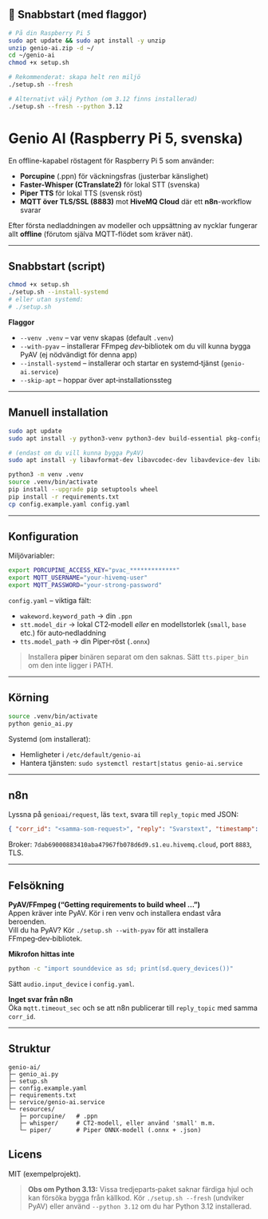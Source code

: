 ## 🚀 Snabbstart (med flaggor)

```bash
# På din Raspberry Pi 5
sudo apt update && sudo apt install -y unzip
unzip genio-ai.zip -d ~/
cd ~/genio-ai
chmod +x setup.sh

# Rekommenderat: skapa helt ren miljö
./setup.sh --fresh

# Alternativt välj Python (om 3.12 finns installerad)
./setup.sh --fresh --python 3.12
```

# Genio AI (Raspberry Pi 5, svenska)

En offline-kapabel röstagent för Raspberry Pi 5 som använder:

- **Porcupine** (.ppn) för väckningsfras (justerbar känslighet)
- **Faster-Whisper (CTranslate2)** för lokal STT (svenska)
- **Piper TTS** för lokal TTS (svensk röst)
- **MQTT över TLS/SSL (8883)** mot **HiveMQ Cloud** där ett **n8n**-workflow svarar

Efter första nedladdningen av modeller och uppsättning av nycklar fungerar allt **offline** (förutom själva MQTT-flödet som kräver nät).

---

## Snabbstart (script)

```bash
chmod +x setup.sh
./setup.sh --install-systemd
# eller utan systemd:
# ./setup.sh
```

**Flaggor**
- `--venv .venv` – var venv skapas (default `.venv`)
- `--with-pyav` – installerar FFmpeg *dev*‑bibliotek om du vill kunna bygga PyAV (ej nödvändigt för denna app)
- `--install-systemd` – installerar och startar en systemd‑tjänst (`genio-ai.service`)
- `--skip-apt` – hoppar över apt‑installationssteg

---

## Manuell installation

```bash
sudo apt update
sudo apt install -y python3-venv python3-dev build-essential pkg-config git curl   portaudio19-dev libportaudio2 libportaudiocpp0 alsa-utils   libsndfile1 libsndfile1-dev libopenblas-dev ffmpeg

# (endast om du vill kunna bygga PyAV)
sudo apt install -y libavformat-dev libavcodec-dev libavdevice-dev libavutil-dev   libavfilter-dev libswscale-dev libswresample-dev

python3 -m venv .venv
source .venv/bin/activate
pip install --upgrade pip setuptools wheel
pip install -r requirements.txt
cp config.example.yaml config.yaml
```

---

## Konfiguration

Miljövariabler:
```bash
export PORCUPINE_ACCESS_KEY="pvac_*************"
export MQTT_USERNAME="your-hivemq-user"
export MQTT_PASSWORD="your-strong-password"
```

`config.yaml` – viktiga fält:
- `wakeword.keyword_path` → din `.ppn`
- `stt.model_dir` → lokal CT2‑modell *eller* en modellstorlek (`small`, `base` etc.) för auto‑nedladdning
- `tts.model_path` → din Piper‑röst (`.onnx`)

> Installera **piper** binären separat om den saknas. Sätt `tts.piper_bin` om den inte ligger i PATH.

---

## Körning

```bash
source .venv/bin/activate
python genio_ai.py
```

Systemd (om installerat):
- Hemligheter i `/etc/default/genio-ai`
- Hantera tjänsten: `sudo systemctl restart|status genio-ai.service`

---

## n8n

Lyssna på `genioai/request`, läs `text`, svara till `reply_topic` med JSON:
```json
{ "corr_id": "<samma-som-request>", "reply": "Svarstext", "timestamp": "..." }
```
Broker: `7dab69000883410aba47967fb078d6d9.s1.eu.hivemq.cloud`, port `8883`, TLS.

---

## Felsökning

**PyAV/FFmpeg (“Getting requirements to build wheel …”)**  
Appen kräver inte PyAV. Kör i ren venv och installera endast våra beroenden.  
Vill du ha PyAV? Kör `./setup.sh --with-pyav` för att installera FFmpeg‑dev‑bibliotek.

**Mikrofon hittas inte**  
```bash
python -c "import sounddevice as sd; print(sd.query_devices())"
```
Sätt `audio.input_device` i `config.yaml`.

**Inget svar från n8n**  
Öka `mqtt.timeout_sec` och se att n8n publicerar till `reply_topic` med samma `corr_id`.

---

## Struktur

```
genio-ai/
├─ genio_ai.py
├─ setup.sh
├─ config.example.yaml
├─ requirements.txt
├─ service/genio-ai.service
└─ resources/
   ├─ porcupine/   # .ppn
   ├─ whisper/     # CT2-modell, eller använd 'small' m.m.
   └─ piper/       # Piper ONNX-modell (.onnx + .json)
```

## Licens

MIT (exempelprojekt).

> **Obs om Python 3.13:** Vissa tredjeparts‑paket saknar färdiga hjul och kan försöka bygga från källkod.
> Kör `./setup.sh --fresh` (undviker PyAV) eller använd `--python 3.12` om du har Python 3.12 installerad.
